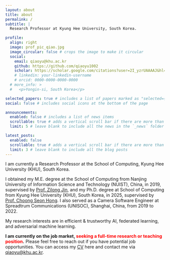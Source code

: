 ```yaml
---
layout: about
title: about
permalink: /
subtitle: |
  Research Professor at Kyung Hee University, South Korea.

profile:
  align: right
  image: prof_pic_qiao.jpg
  image_circular: false # crops the image to make it circular
  social:
    email: qiaoyu@khu.ac.kr
    github: https://github.com/qiaoyu1002
    scholar: https://scholar.google.com/citations?user=2I_yzrUAAAAJ&hl=en
    # linkedin: your-linkedin-username
    # orcid: 0000-0000-0000-0000
  # more_info: >
  #   <p>Yongin-si, South Korea</p>

selected_papers: true # includes a list of papers marked as "selected={true}"
social: false # includes social icons at the bottom of the page

announcements:
  enabled: false # includes a list of news items
  scrollable: true # adds a vertical scroll bar if there are more than 3 news items
  limit: 5 # leave blank to include all the news in the `_news` folder

latest_posts:
  enabled: false
  scrollable: true # adds a vertical scroll bar if there are more than 3 new posts items
  limit: 3 # leave blank to include all the blog posts
---
```


<!-- Write your biography here. Tell the world about yourself. Link to your favorite [subreddit](http://reddit.com). You can put a picture in, too. The code is already in, just name your picture `prof_pic.jpg` and put it in the `img/` folder.

Put your address / P.O. box / other info right below your picture. You can also disable any of these elements by editing `profile` property of the YAML header of your `_pages/about.md`. Edit `_bibliography/papers.bib` and Jekyll will render your [publications page](/al-folio/publications/) automatically.

Link to your social media connections, too. This theme is set up to use [Font Awesome icons](https://fontawesome.com/) and [Academicons](https://jpswalsh.github.io/academicons/), like the ones below. Add your Facebook, Twitter, LinkedIn, Google Scholar, or just disable all of them. -->


I am currently a Research Professor at the School of Computing, Kyung Hee University (KHU), South Korea. 

I obtained my M.E. degree at the School of Computing from Nanjing University of Information Science and Technology (NUIST), China, in 2019, supervised by [Prof. Zilong Jin](https://scholar.google.com/citations?user=t06H6QgAAAAJ&hl=en), and my Ph.D. degree at School of Computing from Kyung Hee University (KHU), South Korea, in 2025, supervised by [Prof. Choong Seon Hong](https://scholar.google.com/citations?user=oKANWloAAAAJ&hl=en). I also served as a Camera Software Engineer at Spreadtrum Communications (UNISOC), Shanghai, China, from 2019 to 2022. 

My research interests are in efficient & trustworthy AI, federated learning, and adversarial machine learning. 

**I am currently on the job market, <span style="color:red;">seeking a full-time research or teaching position</span>.** Please feel free to reach out if you have potential job opportunities. You can access my <a href="/assets/pdf/Yu_Qiao_CV_20251023.pdf" target="_blank">CV</a> here and contact me via <a href="mailto:qiaoyu@khu.ac.kr">qiaoyu@khu.ac.kr</a>.




